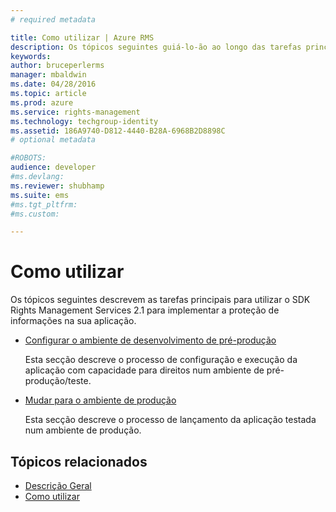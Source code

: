 ```yaml
---
# required metadata

title: Como utilizar | Azure RMS
description: Os tópicos seguintes guiá-lo-ão ao longo das tarefas principais para utilizar o SDK RMS 2.1 para implementar a proteção de informações na sua aplicação.
keywords:
author: bruceperlerms
manager: mbaldwin
ms.date: 04/28/2016
ms.topic: article
ms.prod: azure
ms.service: rights-management
ms.technology: techgroup-identity
ms.assetid: 186A9740-D812-4440-B28A-6968B2D8898C
# optional metadata

#ROBOTS:
audience: developer
#ms.devlang:
ms.reviewer: shubhamp
ms.suite: ems
#ms.tgt_pltfrm:
#ms.custom:

---
```


# Como utilizar

Os tópicos seguintes descrevem as tarefas principais para utilizar o SDK Rights Management Services 2.1 para implementar a proteção de informações na sua aplicação.

- [Configurar o ambiente de desenvolvimento de pré-produção](how-to-set-up-the-pre-production-development-environment.md)

  Esta secção descreve o processo de configuração e execução da aplicação com capacidade para direitos num ambiente de pré-produção/teste.</p></td>
- [Mudar para o ambiente de produção](switching-to-the-production-environment.md)

  Esta secção descreve o processo de lançamento da aplicação testada num ambiente de produção.
 

## Tópicos relacionados

* [Descrição Geral](ad-rms-overview.md)
* [Como utilizar](how-to-use-msipc.md)
 

 


<!--HONumber=Apr16_HO4-->



